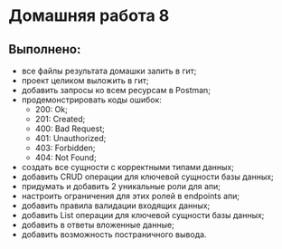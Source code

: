 # Домашняя работа 8

## Выполнено:

- все файлы результата домашки залить в гит;
- проект целиком выложить в гит;
- добавить запросы ко всем ресурсам в Postman;
- продемонстрировать коды ошибок: 
  - 200: Ok;
  - 201: Created;
  - 400: Bad Request;
  - 401: Unauthorized;
  - 403: Forbidden;
  - 404: Not Found;
- создать все сущности с корректными типами данных;
- добавить CRUD операции для ключевой сущности базы данных;
- придумать и добавить 2 уникальные роли для апи;
- настроить ограничения для этих ролей в endpoints апи;
- добавить правила валидации входящих данных;
- добавить List операции для ключевой сущности базы данных;
- добавить в ответы вложенные данные;
- добавить возможность постраничного вывода.